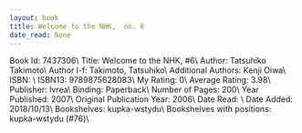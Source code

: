 ```yaml
---
layout: book
title: Welcome to the NHK,  no. 6
date_read: None
---
```


Book Id: 7437306\ 
Title: Welcome to the NHK, #6\ 
Author: Tatsuhiko Takimoto\ 
Author l-f: Takimoto, Tatsuhiko\ 
Additional Authors: Kenji Oiwa\ 
ISBN: \ 
ISBN13: 9789875628083\ 
My Rating: 0\ 
Average Rating: 3.98\ 
Publisher: Ivrea\ 
Binding: Paperback\ 
Number of Pages: 200\ 
Year Published: 2007\ 
Original Publication Year: 2006\ 
Date Read: \ 
Date Added: 2018/10/13\ 
Bookshelves: kupka-wstydu\ 
Bookshelves with positions: kupka-wstydu (#76)\ 

